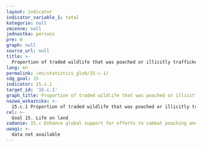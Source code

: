 ```yaml
---
layout: indicator
indicator_variable_1: total
kategorie: null
zmienne: null
jednostka: persons
pre: 0
graph: null
source_url: null
title: >-
  Proportion of traded wildlife that was poached or illicitly trafficked
lang: en
permalink: /en/statistics_glob/15-c-1/
sdg_goal: 15
indicator: 15.c.1
target_id: '15.c.1'
graph_title: Proportion of traded wildlife that was poached or illicitly trafficked
nazwa_wskaznika: >-
  15.c.1 Proportion of traded wildlife that was poached or illicitly trafficked
cel: >-
  Goal 15. Life on land
zadanie: 15.c Enhance global support for efforts to combat poaching and trafficking of protected species, including by increasing the capacity of local communities to pursue sustainable livelihood opportunities
uwagi: >-
  data not available
---
```


